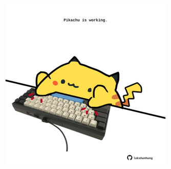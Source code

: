 <!-- built at 02/05/2025, 21:00:34 UTC -->
<p align="center">
  <img width="500" height="500" src="./ReadmeImage.svg">
</p>
